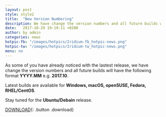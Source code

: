 ```yaml
---
layout: post
style: style2
title:  "New Version Numbering"
description: We have change the version numbers and all future builds will have the following format YYYY.MM
date:   2017-10-29 19:19:11 +0200
author:	by admin
categories: news
hotpic-fb: "/images/hotpics/Iridium-fb_hotpic-news.png"
hotpic-tw: "/images/hotpics/Iridium-tw_hotpic-news.png"
menu: no
---
```


As some of you have already noticed with the lastest release, we have change the version numbers and all future builds will have the following format **YYYY.MM** e.g. **2017.10**.
<!--break-->
Latest builds are available for **Windows, macOS, openSUSE, Fedora, RHEL/CentOS**.

Stay tuned for the **Ubuntu/Debain** release.

[DOWNLOAD](/downloads/index.html "download Iridium Browser"){: .button .download}

